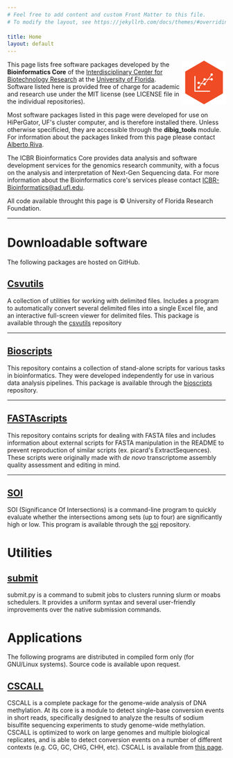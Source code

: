 ```yaml
---
# Feel free to add content and custom Front Matter to this file.
# To modify the layout, see https://jekyllrb.com/docs/themes/#overriding-theme-defaults

title: Home
layout: default
---
```


<img style="float: right" src="img/BI-logo-small.png" width="100px"> This page lists free software packages developed by the **Bioinformatics Core** of the [Interdisciplinary Center for Biotechnology Research](http://biotech.ufl.edu) at the [University of Florida](http://ufl.edu).  Software listed here is provided free of charge for academic and research use under the MIT license (see LICENSE file in the individual repositories). 

Most software packages listed in this page were developed for use on HiPerGator, UF's cluster computer, and is therefore installed there. Unless otherwise specificied, they are accessible through the **dibig_tools** module. For information about the packages linked from this page please contact [Alberto Riva](mailto:ariva@ufl.edu). 

The ICBR Bioinformatics Core provides data analysis and software development services for the genomics research community, with a focus on the analysis and interpretation of Next-Gen Sequencing data. For more information about the Bioinformatics core's services please contact [ICBR-Bioinformatics@ad.ufl.edu](mailto:ICBR-Bioinformatics@ad.ufl.edu).

All code available throught this page is © University of Florida Research Foundation.

---

# Downloadable software
The following packages are hosted on GitHub.

## [Csvutils](https://github.com/uf-icbr-bioinformatics/csvutils)
A collection of utilities for working with delimited files. Includes a program to automatically convert several delimited files into a single Excel file, and an interactive full-screen viewer for delimited files. This package is available through the [csvutils](https://github.com/uf-icbr-bioinformatics/csvutils) repository

---
## [Bioscripts](https://github.com/uf-icbr-bioinformatics/bioscripts)
This repository contains a collection of stand-alone scripts for various tasks in bioinformatics. They were developed independently for use in various data analysis pipelines. This package is available through the [bioscripts](https://github.com/uf-icbr-bioinformatics/bioscripts) repository.

---
## [FASTAscripts](https://github.com/uf-icbr-bioinformatics/fastascripts)
This repository contains scripts for dealing with FASTA files and includes information about external scripts for FASTA manipulation in the README to prevent reproduction of similar scripts (ex. picard's ExtractSequences). These scripts were originally made with *de novo* transcriptome assembly quality assessment and editing in mind.

---
## [SOI](https://github.com/uf-icbr-bioinformatics/soi)
SOI (Significance Of Intersections) is a command-line program to quickly evaluate whether the intersections among sets (up to four) are significantly high or low. This program is available through the [soi](https://github.com/uf-icbr-bioinformatics/soi) repository.

# Utilities

## [submit](https://github.com/uf-icbr-bioinformatics/submit)
submit.py is a command to submit jobs to clusters running slurm or moabs schedulers. It provides a uniform syntax and several user-friendly improvements over the native submission commands.

# Applications
The following programs are distributed in compiled form only (for GNU/Linux systems). Source code is available upon request.

## [CSCALL](http://compbio.ufl.edu/resources/software/cscall/)
CSCALL is a complete package for the genome-wide analysis of DNA methylation.  At its core is a module to detect single-base conversion events in short reads, specifically designed to analyze the results of sodium bisulfite sequencing experiments to study genome-wide methylation. CSCALL is optimized to work on large genomes and multiple biological replicates, and is able to detect conversion events on a number of different contexts (e.g. CG, GC, CHG, CHH, etc). CSCALL is available from [this page](http://compbio.ufl.edu/resources/software/cscall/).
